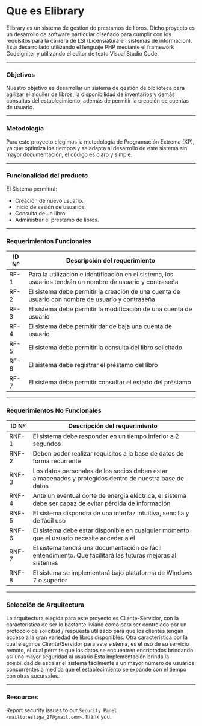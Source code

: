 # Que es Elibrary

Elibrary es un sistema de gestion de prestamos de libros.
Dicho proyecto es un desarrollo de software particular diseñado para cumplir con los requisitos para la carrera de LSI (Licensiatura en sistemas de informacion).
Esta desarrollado utilizando el lenguaje PHP mediante el framework Codeigniter y utilizando el editor de texto Visual Studio Code.

---

### Objetivos


Nuestro objetivo es desarrollar un sistema de gestión de biblioteca para agilizar el alquiler de libros, la disponibilidad de inventarios y demás consultas del establecimiento, además de permitir la creación de cuentas de usuario.

---

### Metodología


Para este proyecto elegimos la metodología de Programación Extrema (XP), ya que optimiza los tiempos y se adapta al desarrollo de este sistema sin mayor documentación, el código es claro y simple.

---

### Funcionalidad del producto


El Sistema permitirá:
- Creación de nuevo usuario.
- Inicio de sesión de usuarios.
- Consulta de un libro.
- Administrar el préstamo de libros.

---

### Requerimientos Funcionales


| ID Nº | Descripción del requerimiento |
| --------- | --------- |
| RF-1 | Para la utilización e identificación en el sistema, los usuarios tendrán un nombre de usuario y contraseña |
| RF-2 | El sistema debe permitir la creación de una cuenta de usuario con nombre de usuario y contraseña |
| RF-3 | El sistema debe permitir la modificación de una cuenta de usuario |
| RF-4 | El sistema debe permitir dar de baja una cuenta de usuario |
| RF-5 | El sistema debe permitir la consulta del libro solicitado |
| RF-6 | El sistema debe registrar el préstamo del libro |
| RF-7 | El sistema debe permitir consultar el estado del préstamo |

---

### Requerimientos No Funcionales


| ID Nº | Descripción del requerimiento |
| --------- | --------- |
| RNF-1 | El sistema debe responder en un tiempo inferior a 2 segundos |
| RNF-2 | Deben poder realizar requisitos a la base de datos de forma recurrente |
| RNF-3 | Los datos personales de los socios deben estar almacenados y protegidos dentro de nuestra base de datos |
| RNF-4 | Ante un eventual corte de energía eléctrica, el sistema debe ser capaz de evitar pérdida de información |
| RNF-5 | El sistema dispondrá de una interfaz intuitiva, sencilla y de fácil uso |
| RNF-6 | El sistema debe estar disponible en cualquier momento que el usuario necesite acceder a él |
| RNF-7 | El sistema tendrá una documentación de fácil entendimiento. Que facilitará las futuras mejoras al sistemas |
| RNF-8 | El sistema se implementará bajo plataforma de Windows 7 o superior |

---

### Selección de Arquitectura


La arquitectura elegida para este proyecto es Cliente-Servidor, con la característica de ser lo bastante liviano como para ser controlado por un protocolo de solicitud / respuesta utilizado para que los clientes tengan acceso a la gran variedad de libros disponibles.
Otra característica por la cual elegimos Cliente/Servidor para este sistema, es el uso de su servicio remoto, el cual permite que los datos se encuentren encriptados brindando así una mayor seguridad al usuario
Esta implementación brinda la posibilidad de escalar el sistema fácilmente a un mayor número de usuarios concurrentes a medida que el establecimiento se expande con el tiempo con otras sucursales.

---

### Resources


Report security issues to our `Security Panel <mailto:estiga_27@gmail.com>`\_ thank you.
